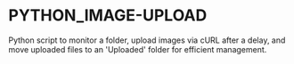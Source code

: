 # PYTHON_IMAGE-UPLOAD
Python script to monitor a folder, upload images via cURL after a delay, and move uploaded files to an 'Uploaded' folder for efficient management.
